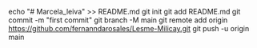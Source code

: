 echo "# Marcela_leiva" >> README.md
git init
git add README.md
git commit -m "first commit"
git branch -M main
git remote add origin https://github.com/fernanndarosales/Lesme-Milicay.git
git push -u origin main
